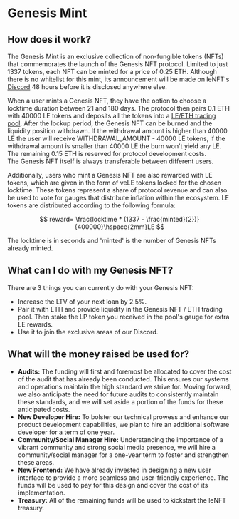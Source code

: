 # Genesis Mint

## How does it work?

The Genesis Mint is an exclusive collection of non-fungible tokens (NFTs) that commemorates the launch of the Genesis NFT protocol. Limited to just 1337 tokens, each NFT can be minted for a price of 0.25 ETH. Although there is no whitelist for this mint, its announcement will be made on leNFT's [Discord](https://discord.gg/B62BgWmGQT) 48 hours before it is disclosed anywhere else.

When a user mints a Genesis NFT, they have the option to choose a locktime duration between 21 and 180 days. The protocol then pairs 0.1 ETH with 40000 LE tokens and deposits all the tokens  into a [LE/ETH trading pool](https://app.balancer.fi/#/ethereum/pool/0x8e6c196e201942246cef85718c5d3a5622518053000200000000000000000582). After the lockup period, the Genesis NFT can be burned and the liquidity position withdrawn. If the withdrawal amount is higher than 40000 LE the user will receive WITHDRAWAL\_AMOUNT - 40000 LE tokens, if the withdrawal amount is smaller than 40000 LE the burn won't yield any LE.\
The remaining 0.15 ETH is reserved for protocol development costs. \
The Genesis NFT itself is always transferable between different users.

Additionally, users who mint a Genesis NFT are also rewarded with LE tokens, which are given in the form of veLE tokens locked for the chosen locktime. These tokens represent a share of protocol revenue and can also be used to vote for gauges that distribute inflation within the ecosystem. LE tokens are distributed according to the following formula:

$$
reward= \frac{locktime * (1337 - \frac{minted}{2})}{400000}\hspace{2mm}LE
$$

The locktime is in seconds and 'minted' is the number of Genesis NFTs already minted.

## What can I do with my Genesis NFT?

There are 3 things you can currently do with your Genesis NFT:

* Increase the LTV of your next loan by 2.5%.
* Pair it with ETH and provide liquidity in the Genesis NFT / ETH trading pool. Then stake the LP token you received in the pool's gauge for extra LE rewards.
* Use it to join the exclusive areas of our Discord.

## What will the money raised be used for?

* **Audits:** The funding will first and foremost be allocated to cover the cost of the audit that has already been conducted. This ensures our systems and operations maintain the high standard we strive for. Moving forward, we also anticipate the need for future audits to consistently maintain these standards, and we will set aside a portion of the funds for these anticipated costs.
* **New Developer Hire:** To bolster our technical prowess and enhance our product development capabilities, we plan to hire an additional software developer for a term of one year.
* **Community/Social Manager Hire:** Understanding the importance of a vibrant community and strong social media presence, we will hire a community/social manager for a one-year term to foster and strengthen these areas.
* **New Frontend:** We have already invested in designing a new user interface to provide a more seamless and user-friendly experience. The funds will be used to pay for this design and cover the cost of its implementation.
* **Treasury:** All of the remaining funds will be used to kickstart the leNFT treasury.
